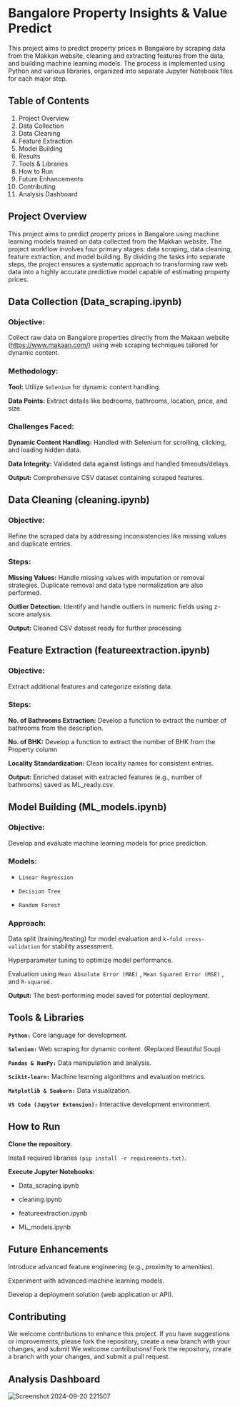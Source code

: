 # Bangalore Property Insights & Value Predict 
This project aims to predict property prices in Bangalore by scraping data from the Makkan website, cleaning and extracting features from the data, and building machine learning models. The process is implemented using Python and various libraries, organized into separate Jupyter Notebook files for each major step.

## Table of Contents

1. Project Overview
2. Data Collection
3. Data Cleaning
4. Feature Extraction
5. Model Building
6. Results
7. Tools & Libraries
8. How to Run
9. Future Enhancements
10. Contributing
11. Analysis Dashboard

## Project Overview

This project aims to predict property prices in Bangalore using machine learning models trained on data collected from the Makkan website. The project workflow involves four primary stages: data scraping, data cleaning, feature extraction, and model building. By dividing the tasks into separate steps, the project ensures a systematic approach to transforming raw web data into a highly accurate predictive model capable of estimating property prices.

## Data Collection (Data_scraping.ipynb)

### Objective:
Collect raw data on Bangalore properties directly from the Makaan website (https://www.makaan.com/) using web scraping techniques tailored for dynamic content.
### Methodology:

**Tool:** Utilize `Selenium` for dynamic content handling.

**Data Points:**  Extract details like bedrooms, bathrooms, location, price, and size.

### Challenges Faced:

**Dynamic Content Handling:**  Handled with Selenium for scrolling, clicking, and loading hidden data.

**Data Integrity:**  Validated data against listings and handled timeouts/delays.

**Output:**  Comprehensive CSV dataset containing scraped features.

## Data Cleaning (cleaning.ipynb)

### Objective: 

Refine the scraped data by addressing inconsistencies like missing values and duplicate entries.
### Steps:
**Missing Values:** Handle missing values with imputation or removal strategies. Duplicate removal and data type normalization are also performed.

**Outlier Detection:** Identify and handle outliers in numeric fields using z-score analysis.

**Output:** Cleaned CSV dataset ready for further processing.

## Feature Extraction (featureextraction.ipynb)

### Objective:
Extract additional features and categorize existing data.

### Steps:

**No. of Bathrooms Extraction:** Develop a function to extract the number of bathrooms from the description.

**No. of BHK:** Develop a function to extract the number of BHK from the Property column

**Locality Standardization:** Clean locality names for consistent entries.

**Output:** Enriched dataset with extracted features (e.g., number of bathrooms) saved as ML_ready.csv.

## Model Building (ML_models.ipynb)

### Objective:
Develop and evaluate machine learning models for price prediction.
### Models: 
 * `Linear Regression`
   
 * `Decision Tree`
     
 * `Random Forest`
 
### Approach:
Data split (training/testing) for model evaluation and `k-fold cross-validation` for stability assessment.

Hyperparameter tuning to optimize model performance.

Evaluation using `Mean Absolute Error (MAE)` , `Mean Squared Error (MSE)` , and `R-squared.`

**Output:** The best-performing model saved for potential deployment.
## Tools & Libraries

**`Python:`** Core language for development.

**`Selenium:`** Web scraping for dynamic content. (Replaced Beautiful Soup)

**`Pandas & NumPy:`** Data manipulation and analysis.

**`Scikit-learn:`** Machine learning algorithms and evaluation metrics.

**`Matplotlib & Seaborn:`** Data visualization.

**`VS Code (Jupyter Extension):`** Interactive development environment.



## How to Run

**Clone the repository.**

  Install required libraries  `(pip install -r requirements.txt)`.

**Execute Jupyter Notebooks:**

* Data_scraping.ipynb 

* cleaning.ipynb 
 
* featureextraction.ipynb 

* ML_models.ipynb 

## Future Enhancements

Introduce advanced feature engineering (e.g., proximity to amenities).

Experiment with advanced machine learning models.

Develop a deployment solution (web application or API).
## Contributing
We welcome contributions to enhance this project. If you have suggestions or improvements, please fork the repository, create a new branch with your changes, and submit
We welcome contributions! Fork the repository, create a branch with your changes, and submit a pull request.


## Analysis Dashboard
![Screenshot 2024-09-20 221507](https://github.com/user-attachments/assets/e120c2a1-1417-4718-be20-4ca2046505e8)
